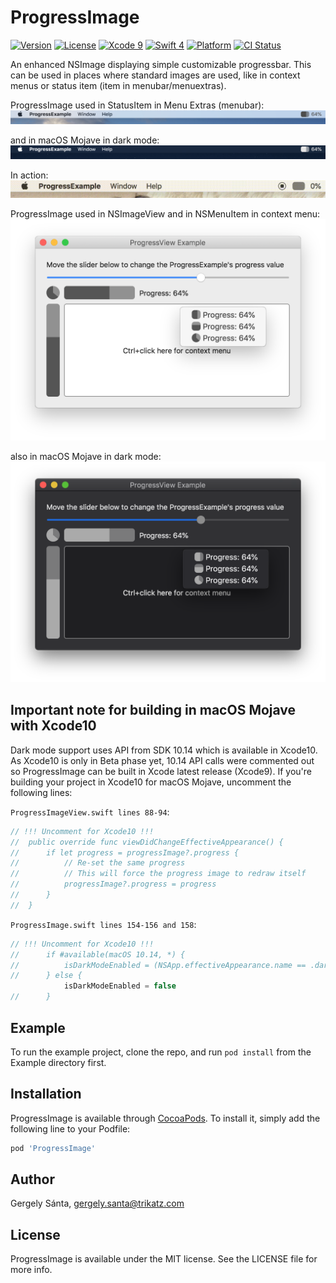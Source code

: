 # ProgressImage

[![Version](https://img.shields.io/cocoapods/v/ProgressImage.svg?style=flat)](https://cocoapods.org/pods/ProgressImage)
[![License](https://img.shields.io/cocoapods/l/ProgressImage.svg?style=flat)](https://cocoapods.org/pods/ProgressImage)
[![Xcode 9](https://img.shields.io/badge/Xcode-9-blue.svg)](https://developer.apple.com/xcode/)
[![Swift 4](https://img.shields.io/badge/Swift-4-blue.svg)](https://swift.org/)
[![Platform](https://img.shields.io/badge/platforms-macOS-blue.svg)](https://developer.apple.com/platforms/)
[![CI Status](https://img.shields.io/travis/gergelysanta/ProgressImage.svg?style=flat)](https://travis-ci.org/gergelysanta/ProgressImage)

An enhanced NSImage displaying simple customizable progressbar. This can be used in places where standard images are used,
like in context menus or status item (item in menubar/menuextras). 

ProgressImage used in StatusItem in Menu Extras (menubar):
![Screenshot#1](https://github.com/gergelysanta/ProgressImage/blob/master/Screenshots/ProgressImageStatusItem.png "ProgressImage in Menu Extras")

and in macOS Mojave in dark mode:
![Screenshot#2](https://github.com/gergelysanta/ProgressImage/blob/master/Screenshots/ProgressImageStatusItem_Dark.png "ProgressImage in Menu Extras in dark mode")

In action:
![Anim#1](https://github.com/gergelysanta/ProgressImage/blob/master/Screenshots/ProgressImageStatusItem.gif "ProgressImage in Menu Extras animated")

ProgressImage used in NSImageView and in NSMenuItem in context menu:
![Screenshot#3](https://github.com/gergelysanta/ProgressImage/blob/master/Screenshots/ProgressImageContextMenu.png "ProgressImage in Context Menu")

also in macOS Mojave in dark mode:
![Screenshot#4](https://github.com/gergelysanta/ProgressImage/blob/master/Screenshots/ProgressImageContextMenu_Dark.png "ProgressImage in Context Menu in dark mode")


## Important note for building in macOS Mojave with Xcode10

Dark mode support uses API from SDK 10.14 which is available in Xcode10. As Xcode10 is only in Beta phase yet, 10.14 API calls were commented out so
ProgressImage can be built in Xcode latest release (Xcode9). If you're building your project in Xcode10 for macOS Mojave, uncomment the following lines:

`ProgressImageView.swift lines 88-94`:
```swift
// !!! Uncomment for Xcode10 !!!
//	public override func viewDidChangeEffectiveAppearance() {
//		if let progress = progressImage?.progress {
//			// Re-set the same progress
//			// This will force the progress image to redraw itself
//			progressImage?.progress = progress
//		}
//	}
```

`ProgressImage.swift lines 154-156 and 158`:
```swift
// !!! Uncomment for Xcode10 !!!
//		if #available(macOS 10.14, *) {
//			isDarkModeEnabled = (NSApp.effectiveAppearance.name == .darkAqua)
//		} else {
			isDarkModeEnabled = false
//		}
```

## Example

To run the example project, clone the repo, and run `pod install` from the Example directory first.

## Installation

ProgressImage is available through [CocoaPods](https://cocoapods.org). To install
it, simply add the following line to your Podfile:

```ruby
pod 'ProgressImage'
```

## Author

Gergely Sánta, gergely.santa@trikatz.com

## License

ProgressImage is available under the MIT license. See the LICENSE file for more info.
